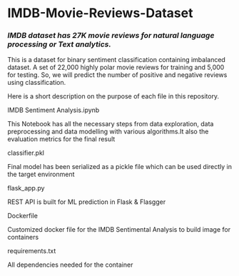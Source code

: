# IMDB-Movie-Reviews-Dataset

### *IMDB dataset has 27K movie reviews for natural language processing or Text analytics.*


This is a dataset for binary sentiment classification containing imbalanced dataset. A set of 22,000 highly polar movie reviews for training and 5,000 for testing. So, we will predict the number of positive and negative reviews using classification.

Here is a short description on the purpose of each file in this repository.

IMDB Sentiment Analysis.ipynb

This Notebook has all the necessary steps from data exploration, data preprocessing and data modelling with various algorithms.It also the evaluation metrics for the final result

classifier.pkl

Final model has been serialized as a pickle file which can be used directly in the target environment

flask_app.py

REST API is built for ML prediction in Flask & Flasgger

Dockerfile

Customized docker file for the IMDB Sentimental Analysis to build image for containers

requirements.txt

All dependencies needed for the container
